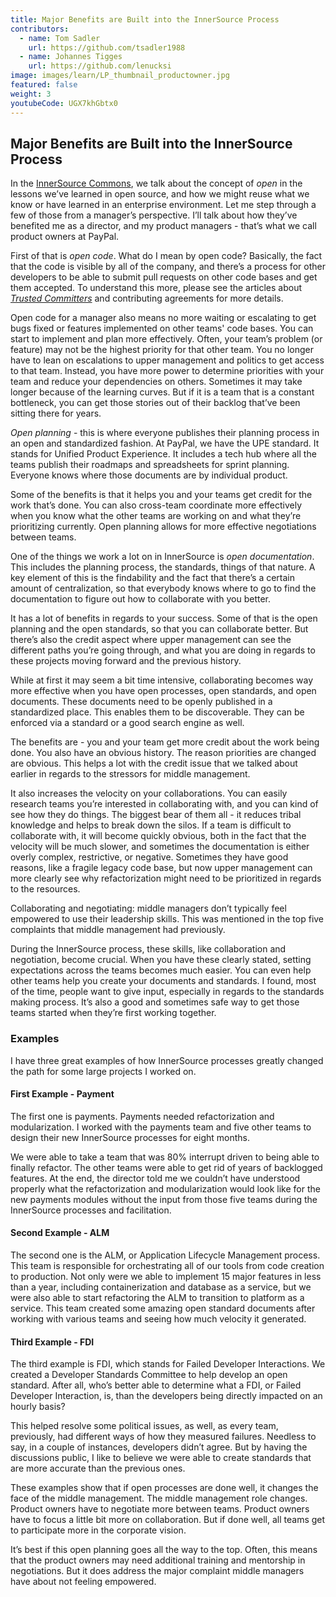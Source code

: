 ```yaml
---
title: Major Benefits are Built into the InnerSource Process
contributors:
  - name: Tom Sadler
    url: https://github.com/tsadler1988
  - name: Johannes Tigges
    url: https://github.com/lenucksi
image: images/learn/LP_thumbnail_productowner.jpg
featured: false
weight: 3
youtubeCode: UGX7khGbtx0
---
```

<div class="sect1">
<h2 id="_major_benefits_are_built_into_the_innersource_process">Major Benefits are Built into the InnerSource Process</h2>
<div class="sectionbody">
<div class="paragraph">
<p>In the <a href="http://innersourcecommons.org/">InnerSource Commons</a>, we talk about the concept of <em>open</em> in the lessons we&#8217;ve learned in open source, and how we might reuse what we know or have learned in an enterprise environment.
Let me step through a few of those from a manager&#8217;s perspective. I&#8217;ll talk about how they&#8217;ve benefited me as a director, and my product managers - that&#8217;s what we call product owners at PayPal.</p>
</div>
<div class="paragraph">
<p>First of that is <em>open code</em>.
What do I mean by open code? Basically, the fact that the code is visible by all of the company, and there&#8217;s a process for other developers to be able to submit pull requests on other code bases and get them accepted.
To understand this more, please see the articles about <a href="https://innersourcecommons.org/resources/learningpath/trusted-committer/index"><em>Trusted Committers</em></a> and contributing agreements for more details.</p>
</div>
<div class="paragraph">
<p>Open code for a manager also means no more waiting or escalating to get bugs fixed or features implemented on other teams' code bases.
You can start to implement and plan more effectively.
Often, your team&#8217;s problem (or feature) may not be the highest priority for that other team.
You no longer have to lean on escalations to upper management and politics to get access to that team.
 Instead, you have more power to determine priorities with your team and reduce your dependencies on others.
Sometimes it may take longer because of the learning curves. But if it is a team that is a constant bottleneck, you can get those stories out of their backlog that&#8217;ve been sitting there for years.</p>
</div>
<div class="paragraph">
<p><em>Open planning</em> - this is where everyone publishes their planning process in an open and standardized fashion.
At PayPal, we have the UPE standard. It stands for Unified Product Experience.
It includes a tech hub where all the teams publish their roadmaps and spreadsheets for sprint planning.
Everyone knows where those documents are by individual product.</p>
</div>
<div class="paragraph">
<p>Some of the benefits is that it helps you and your teams get credit for the work that&#8217;s done.
You can also cross-team coordinate more effectively when you know what the other teams are working on and what they&#8217;re prioritizing currently.
Open planning allows for more effective negotiations between teams.</p>
</div>
<div class="paragraph">
<p>One of the things we work a lot on in InnerSource is <em>open documentation</em>.
This includes the planning process, the standards, things of that nature.
A key element of this is the findability and the fact that there&#8217;s a certain amount of centralization, so that everybody knows where to go to find the documentation to figure out how to collaborate with you better.</p>
</div>
<div class="paragraph">
<p>It has a lot of benefits in regards to your success.
Some of that is the open planning and the open standards, so that you can collaborate better.
But there&#8217;s also the credit aspect where upper management can see the different paths you&#8217;re going through, and what you are doing in regards to these projects moving forward and the previous history.</p>
</div>
<div class="paragraph">
<p>While at first it may seem a bit time intensive, collaborating becomes way more effective when you have open processes, open standards, and open documents.
These documents need to be openly published in a standardized place.
This enables them to be discoverable.
They can be enforced via a standard or a good search engine as well.</p>
</div>
<div class="paragraph">
<p>The benefits are - you and your team get more credit about the work being done.
You also have an obvious history. The reason priorities are changed are obvious.
This helps a lot with the credit issue that we talked about earlier in regards to the stressors for middle management.</p>
</div>
<div class="paragraph">
<p>It also increases the velocity on your collaborations.
You can easily research teams you&#8217;re interested in collaborating with, and you can kind of see how they do things.
The biggest bear of them all - it reduces tribal knowledge and helps to break down the silos.
If a team is difficult to collaborate with, it will become quickly obvious, both in the fact that the velocity will be much slower, and sometimes the documentation is either overly complex, restrictive, or negative.
Sometimes they have good reasons, like a fragile legacy code base, but now upper management can more clearly see why refactorization might need to be prioritized in regards to the resources.</p>
</div>
<div class="paragraph">
<p>Collaborating and negotiating: middle managers don&#8217;t typically feel empowered to use their leadership skills.
This was mentioned in the top five complaints that middle management had previously.</p>
</div>
<div class="paragraph">
<p>During the InnerSource process, these skills, like collaboration and negotiation, become crucial. When you have these clearly stated, setting expectations across the teams becomes much easier.
You can even help other teams help you create your documents and standards.
I found, most of the time, people want to give input, especially in regards to the standards making process.
It&#8217;s also a good and sometimes safe way to get those teams started when they&#8217;re first working together.</p>
</div>
<div class="sect2">
<h3 id="_examples">Examples</h3>
<div class="paragraph">
<p>I have three great examples of how InnerSource processes greatly changed the path for some large projects I worked on.</p>
</div>
<div class="sect3">
<h4 id="_first_example_payment">First Example - Payment</h4>
<div class="paragraph">
<p>The first one is payments. Payments needed refactorization and modularization.
I worked with the payments team and five other teams to design their new InnerSource processes for eight months.</p>
</div>
<div class="paragraph">
<p>We were able to take a team that was 80% interrupt driven to being able to finally refactor.
The other teams were able to get rid of years of backlogged features.
At the end, the director told me we couldn&#8217;t have understood properly what the refactorization and modularization would look like for the new payments modules without the input from those five teams during the InnerSource processes and facilitation.</p>
</div>
</div>
<div class="sect3">
<h4 id="_second_example_alm">Second Example - ALM</h4>
<div class="paragraph">
<p>The second one is the ALM, or Application Lifecycle Management process.
This team is responsible for orchestrating all of our tools from code creation to production.
Not only were we able to implement 15 major features in less than a year, including containerization and database as a service, but we were also able to start refactoring the ALM to transition to platform as a service.
This team created some amazing open standard documents after working with various teams and seeing how much velocity it generated.</p>
</div>
</div>
<div class="sect3">
<h4 id="_third_example_fdi">Third Example - FDI</h4>
<div class="paragraph">
<p>The third example is FDI, which stands for Failed Developer Interactions.
We created a Developer Standards Committee to help develop an open standard.
After all, who&#8217;s better able to determine what a FDI, or Failed Developer Interaction, is, than the developers being directly impacted on an hourly basis?</p>
</div>
<div class="paragraph">
<p>This helped resolve some political issues, as well, as every team, previously, had different ways of how they measured failures.
Needless to say, in a couple of instances, developers didn&#8217;t agree.
But by having the discussions public, I like to believe we were able to create standards that are more accurate than the previous ones.</p>
</div>
<div class="paragraph">
<p>These examples show that if open processes are done well, it changes the face of the middle management.
The middle management role changes.
Product owners have to negotiate more between teams.
 Product owners have to focus a little bit more on collaboration.
But if done well, all teams get to participate more in the corporate vision.</p>
</div>
<div class="paragraph">
<p>It&#8217;s best if this open planning goes all the way to the top.
Often, this means that the product owners may need additional training and mentorship in negotiations.
But it does address the major complaint middle managers have about not feeling empowered.</p>
</div>
</div>
</div>
</div>
</div>
<!--- This file autogenerated from https://github.com/InnerSourceCommons/InnerSourceLearningPath/blob/master/scripts/generate_new_site_learning_path_markdown.js -->